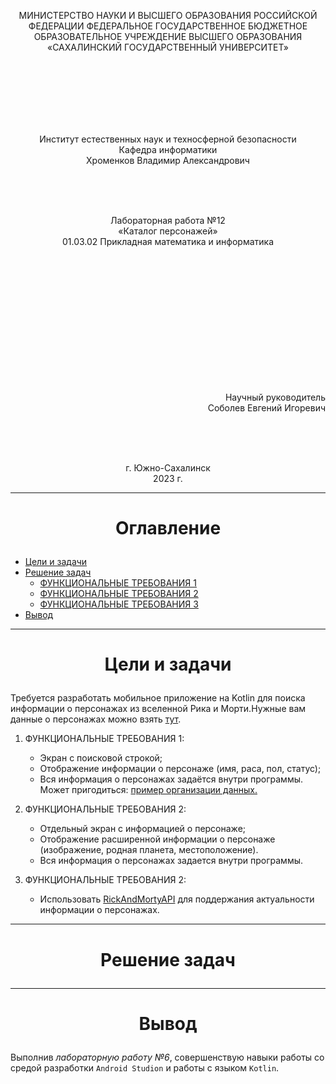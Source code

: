 <p align = "center">МИНИСТЕРСТВО НАУКИ И ВЫСШЕГО ОБРАЗОВАНИЯ
РОССИЙСКОЙ ФЕДЕРАЦИИ
ФЕДЕРАЛЬНОЕ ГОСУДАРСТВЕННОЕ БЮДЖЕТНОЕ
ОБРАЗОВАТЕЛЬНОЕ УЧРЕЖДЕНИЕ ВЫСШЕГО ОБРАЗОВАНИЯ
«САХАЛИНСКИЙ ГОСУДАРСТВЕННЫЙ УНИВЕРСИТЕТ»</p>
<br><br><br><br><br><br>
<p align = "center">Институт естественных наук и техносферной безопасности<br>Кафедра информатики<br>Хроменков Владимир Александрович</p>
<br><br><br>

<p align = "center">Лабораторная работа №12<br>«Каталог персонажей»<br>01.03.02 Прикладная математика и информатика</p>
<br><br><br><br><br><br><br><br><br><br><br><br>
<p align = "right">Научный руководитель<br>
Соболев Евгений Игоревич</p>
<br><br><br>
<p align = "center">г. Южно-Сахалинск<br>2023 г.</p>

***
# <p align = "center">Оглавление</p>
- [Цели и задачи](#цели-и-задачи)
- [Решение задач](#решение-задач)
    - [ФУНКЦИОНАЛЬНЫЕ ТРЕБОВАНИЯ 1](#ft1)
    - [ФУНКЦИОНАЛЬНЫЕ ТРЕБОВАНИЯ 2](#ft2)
    - [ФУНКЦИОНАЛЬНЫЕ ТРЕБОВАНИЯ 3](#ft3)
- [Вывод](#вывод)

***

# <p align = "center">Цели и задачи</p>

Требуется разработать мобильное приложение на Kotlin для поиска информации о персонажах из вселенной Рика и Морти.Нужные вам данные о персонажах можно взять <a href="https://rickandmortyapi.com/">тут</a>.

1.  ФУНКЦИОНАЛЬНЫЕ ТРЕБОВАНИЯ 1:

    - Экран с поисковой строкой;
    - Отображение информации о персонаже (имя, раса, пол, статус);
    - Вся информация о персонажах задаётся внутри программы.
Может пригодиться: <a href="https://pastebin.com/pCiLJ9qt">пример организации данных.</a>
 
2.	ФУНКЦИОНАЛЬНЫЕ ТРЕБОВАНИЯ 2:

    - Отдельный экран с информацией о персонаже;
    - Отображение расширенной информации о персонаже (изображение, родная планета, местоположение).
    - Вся информация о персонажах задается внутри программы.

3. ФУНКЦИОНАЛЬНЫЕ ТРЕБОВАНИЯ 2:
    - Использовать <a href="https://rickandmortyapi.com/">RickAndMortyAPI</a> для поддержания актуальности информации о персонажах.
    
***

# <p align = "center">Решение задач</p>


***

# <p align = "center">Вывод</p>

Выполнив *лабораторную работу №6*, совершенствую навыки работы со средой разработки `Android Studion` и работы с языком `Kotlin`. 